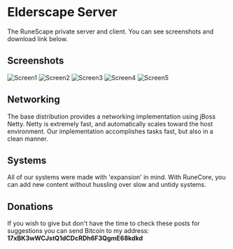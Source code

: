 # Elderscape Server

  The RuneScape private server and client. You can see screenshots and download link below.
  
## Screenshots
![Screen1](https://imgur.com/thGTOP9.png)
![Screen2](https://imgur.com/WH9QrVO.png)
![Screen3](https://imgur.com/ifsN7Jv.png)
![Screen4](https://imgur.com/ifsN7Jv.png)
![Screen5](https://imgur.com/zxjBlD5.png)

## Networking
  The base distribution provides a networking implementation using jBoss Netty. Netty is extremely fast, and automatically scales toward the host environment. Our implementation accomplishes tasks fast, but also in a clean manner.
  
## Systems
  All of our systems were made with 'expansion' in mind.
  With RuneCore, you can add new content without hussling over slow and untidy systems.
  
## Donations
  If you wish to give but don't have the time to check these posts for suggestions you can send Bitcoin to my address:    <b>17xBK3wWCJstQ1dCDcRDh6F3QgmE68kdkd</b>

